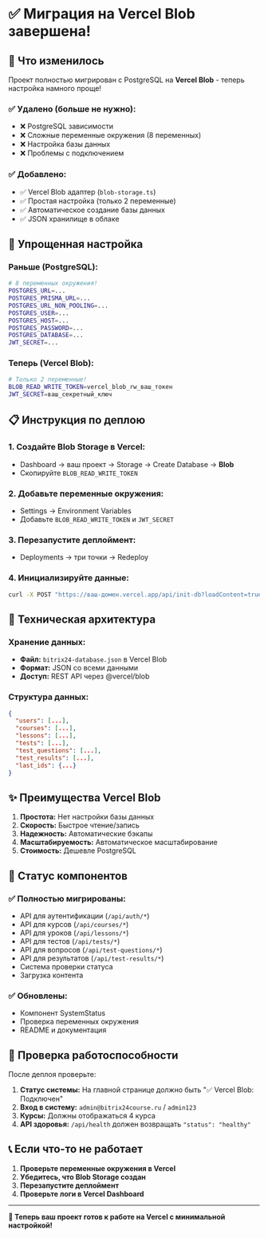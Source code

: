 # ✅ Миграция на Vercel Blob завершена!

## 🎯 Что изменилось

Проект полностью мигрирован с PostgreSQL на **Vercel Blob** - теперь настройка намного проще!

### ✅ **Удалено (больше не нужно):**
- ❌ PostgreSQL зависимости
- ❌ Сложные переменные окружения (8 переменных)
- ❌ Настройка базы данных
- ❌ Проблемы с подключением

### ✅ **Добавлено:**
- ✅ Vercel Blob адаптер (`blob-storage.ts`)
- ✅ Простая настройка (только 2 переменные)
- ✅ Автоматическое создание базы данных
- ✅ JSON хранилище в облаке

## 🚀 Упрощенная настройка

### Раньше (PostgreSQL):
```bash
# 8 переменных окружения!
POSTGRES_URL=...
POSTGRES_PRISMA_URL=...
POSTGRES_URL_NON_POOLING=...
POSTGRES_USER=...
POSTGRES_HOST=...
POSTGRES_PASSWORD=...
POSTGRES_DATABASE=...
JWT_SECRET=...
```

### Теперь (Vercel Blob):
```bash
# Только 2 переменные!
BLOB_READ_WRITE_TOKEN=vercel_blob_rw_ваш_токен
JWT_SECRET=ваш_секретный_ключ
```

## 📋 Инструкция по деплою

### 1. Создайте Blob Storage в Vercel:
- Dashboard → ваш проект → Storage → Create Database → **Blob**
- Скопируйте `BLOB_READ_WRITE_TOKEN`

### 2. Добавьте переменные окружения:
- Settings → Environment Variables
- Добавьте `BLOB_READ_WRITE_TOKEN` и `JWT_SECRET`

### 3. Перезапустите деплоймент:
- Deployments → три точки → Redeploy

### 4. Инициализируйте данные:
```bash
curl -X POST "https://ваш-домен.vercel.app/api/init-db?loadContent=true"
```

## 🔧 Техническая архитектура

### Хранение данных:
- **Файл:** `bitrix24-database.json` в Vercel Blob
- **Формат:** JSON со всеми данными
- **Доступ:** REST API через @vercel/blob

### Структура данных:
```json
{
  "users": [...],
  "courses": [...],
  "lessons": [...],
  "tests": [...],
  "test_questions": [...],
  "test_results": [...],
  "last_ids": {...}
}
```

## ✨ Преимущества Vercel Blob

1. **Простота:** Нет настройки базы данных
2. **Скорость:** Быстрое чтение/запись
3. **Надежность:** Автоматические бэкапы
4. **Масштабируемость:** Автоматическое масштабирование
5. **Стоимость:** Дешевле PostgreSQL

## 🎯 Статус компонентов

### ✅ Полностью мигрированы:
- API для аутентификации (`/api/auth/*`)
- API для курсов (`/api/courses/*`)
- API для уроков (`/api/lessons/*`)
- API для тестов (`/api/tests/*`)
- API для вопросов (`/api/test-questions/*`)
- API для результатов (`/api/test-results/*`)
- Система проверки статуса
- Загрузка контента

### ✅ Обновлены:
- Компонент SystemStatus
- Проверка переменных окружения
- README и документация

## 🚦 Проверка работоспособности

После деплоя проверьте:

1. **Статус системы:** На главной странице должно быть "✅ Vercel Blob: Подключен"
2. **Вход в систему:** `admin@bitrix24course.ru` / `admin123`
3. **Курсы:** Должны отображаться 4 курса
4. **API здоровья:** `/api/health` должен возвращать `"status": "healthy"`

## 📞 Если что-то не работает

1. **Проверьте переменные окружения в Vercel**
2. **Убедитесь, что Blob Storage создан**
3. **Перезапустите деплоймент**
4. **Проверьте логи в Vercel Dashboard**

---

**🎉 Теперь ваш проект готов к работе на Vercel с минимальной настройкой!**